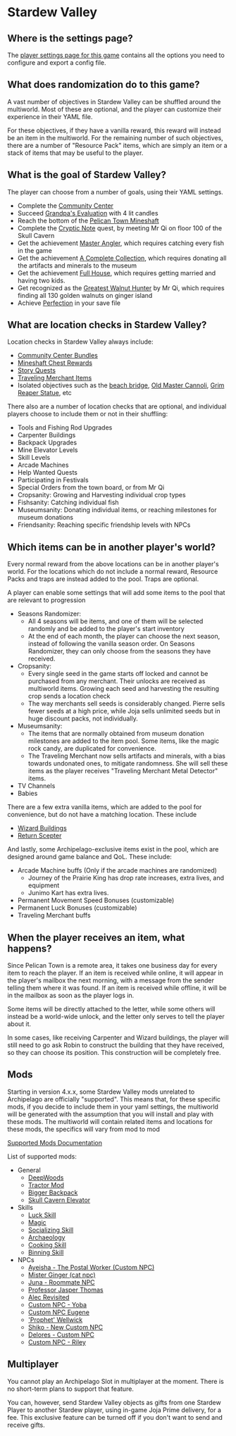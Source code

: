 # Stardew Valley

## Where is the settings page?

The [player settings page for this game](../player-settings) contains all the options you need to configure and export a
config file.

## What does randomization do to this game?

A vast number of objectives in Stardew Valley can be shuffled around the multiworld. Most of these are optional, and the player can customize their experience in their YAML file.

For these objectives, if they have a vanilla reward, this reward will instead be an item in the multiworld. For the remaining number of such objectives, there are a number of "Resource Pack" items, which are simply an item or a stack of items that may be useful to the player.

## What is the goal of Stardew Valley?

The player can choose from a number of goals, using their YAML settings.
- Complete the [Community Center](https://stardewvalleywiki.com/Bundles)
- Succeed [Grandpa's Evaluation](https://stardewvalleywiki.com/Grandpa) with 4 lit candles
- Reach the bottom of the [Pelican Town Mineshaft](https://stardewvalleywiki.com/The_Mines)
- Complete the [Cryptic Note](https://stardewvalleywiki.com/Secret_Notes#Secret_Note_.2310) quest, by meeting Mr Qi on floor 100 of the Skull Cavern
- Get the achievement [Master Angler](https://stardewvalleywiki.com/Fish), which requires catching every fish in the game
- Get the achievement [A Complete Collection](https://stardewvalleywiki.com/Museum), which requires donating all the artifacts and minerals to the museum
- Get the achievement [Full House](https://stardewvalleywiki.com/Children), which requires getting married and having two kids.
- Get recognized as the [Greatest Walnut Hunter](https://stardewvalleywiki.com/Golden_Walnut) by Mr Qi, which requires finding all 130 golden walnuts on ginger island
- Achieve [Perfection](https://stardewvalleywiki.com/Perfection) in your save file

## What are location checks in Stardew Valley?

Location checks in Stardew Valley always include:
- [Community Center Bundles](https://stardewvalleywiki.com/Bundles)
- [Mineshaft Chest Rewards](https://stardewvalleywiki.com/The_Mines#Remixed_Rewards)
- [Story Quests](https://stardewvalleywiki.com/Quests#List_of_Story_Quests)
- [Traveling Merchant Items](https://stardewvalleywiki.com/Traveling_Cart)
- Isolated objectives such as the [beach bridge](https://stardewvalleywiki.com/The_Beach#Tide_Pools), [Old Master Cannoli](https://stardewvalleywiki.com/Secret_Woods#Old_Master_Cannoli), [Grim Reaper Statue](https://stardewvalleywiki.com/Golden_Scythe), etc

There also are a number of location checks that are optional, and individual players choose to include them or not in their shuffling:
- Tools and Fishing Rod Upgrades
- Carpenter Buildings
- Backpack Upgrades
- Mine Elevator Levels
- Skill Levels
- Arcade Machines
- Help Wanted Quests
- Participating in Festivals
- Special Orders from the town board, or from Mr Qi
- Cropsanity: Growing and Harvesting individual crop types
- Fishsanity: Catching individual fish
- Museumsanity: Donating individual items, or reaching milestones for museum donations
- Friendsanity: Reaching specific friendship levels with NPCs

## Which items can be in another player's world?

Every normal reward from the above locations can be in another player's world.
For the locations which do not include a normal reward, Resource Packs and traps are instead added to the pool. Traps are optional.

A player can enable some settings that will add some items to the pool that are relevant to progression
- Seasons Randomizer:
  - All 4 seasons will be items, and one of them will be selected randomly and be added to the player's start inventory
  - At the end of each month, the player can choose the next season, instead of following the vanilla season order. On Seasons Randomizer, they can only choose from the seasons they have received.
- Cropsanity:
  - Every single seed in the game starts off locked and cannot be purchased from any merchant. Their unlocks are received as multiworld items. Growing each seed and harvesting the resulting crop sends a location check
  - The way merchants sell seeds is considerably changed. Pierre sells fewer seeds at a high price, while Joja sells unlimited seeds but in huge discount packs, not individually.
- Museumsanity:
  - The items that are normally obtained from museum donation milestones are added to the item pool. Some items, like the magic rock candy, are duplicated for convenience.
  - The Traveling Merchant now sells artifacts and minerals, with a bias towards undonated ones, to mitigate randomness. She will sell these items as the player receives "Traveling Merchant Metal Detector" items.
- TV Channels
- Babies

There are a few extra vanilla items, which are added to the pool for convenience, but do not have a matching location. These include
- [Wizard Buildings](https://stardewvalleywiki.com/Wizard%27s_Tower#Buildings)
- [Return Scepter](https://stardewvalleywiki.com/Return_Scepter)

And lastly, some Archipelago-exclusive items exist in the pool, which are designed around game balance and QoL. These include:
- Arcade Machine buffs (Only if the arcade machines are randomized)
  - Journey of the Prairie King has drop rate increases, extra lives, and equipment
  - Junimo Kart has extra lives.
- Permanent Movement Speed Bonuses (customizable)
- Permanent Luck Bonuses (customizable)
- Traveling Merchant buffs

## When the player receives an item, what happens?

Since Pelican Town is a remote area, it takes one business day for every item to reach the player. If an item is received while online, it will appear in the player's mailbox the next morning, with a message from the sender telling them where it was found.
If an item is received while offline, it will be in the mailbox as soon as the player logs in.

Some items will be directly attached to the letter, while some others will instead be a world-wide unlock, and the letter only serves to tell the player about it.

In some cases, like receiving Carpenter and Wizard buildings, the player will still need to go ask Robin to construct the building that they have received, so they can choose its position. This construction will be completely free.

## Mods

Starting in version 4.x.x, some Stardew Valley mods unrelated to Archipelago are officially "supported".
This means that, for these specific mods, if you decide to include them in your yaml settings, the multiworld will be generated with the assumption that you will install and play with these mods.
The multiworld will contain related items and locations for these mods, the specifics will vary from mod to mod

[Supported Mods Documentation](https://github.com/agilbert1412/StardewArchipelago/blob/4.x.x/Documentation/Supported%20Mods.md)

List of supported mods:

- General
  - [DeepWoods](https://www.nexusmods.com/stardewvalley/mods/2571)
  - [Tractor Mod](https://www.nexusmods.com/stardewvalley/mods/1401)
  - [Bigger Backpack](https://www.nexusmods.com/stardewvalley/mods/1845)
  - [Skull Cavern Elevator](https://www.nexusmods.com/stardewvalley/mods/963)
- Skills
  - [Luck Skill](https://www.nexusmods.com/stardewvalley/mods/521)
  - [Magic](https://www.nexusmods.com/stardewvalley/mods/2007)
  - [Socializing Skill](https://www.nexusmods.com/stardewvalley/mods/14142)
  - [Archaeology](https://www.nexusmods.com/stardewvalley/mods/15793)
  - [Cooking Skill](https://www.nexusmods.com/stardewvalley/mods/522)
  - [Binning Skill](https://www.nexusmods.com/stardewvalley/mods/14073)
- NPCs
  - [Ayeisha - The Postal Worker (Custom NPC)](https://www.nexusmods.com/stardewvalley/mods/6427)
  - [Mister Ginger (cat npc)](https://www.nexusmods.com/stardewvalley/mods/5295)
  - [Juna - Roommate NPC](https://www.nexusmods.com/stardewvalley/mods/8606)
  - [Professor Jasper Thomas](https://www.nexusmods.com/stardewvalley/mods/5599)
  - [Alec Revisited](https://www.nexusmods.com/stardewvalley/mods/10697)
  - [Custom NPC - Yoba](https://www.nexusmods.com/stardewvalley/mods/14871)
  - [Custom NPC Eugene](https://www.nexusmods.com/stardewvalley/mods/9222)
  - ['Prophet' Wellwick](https://www.nexusmods.com/stardewvalley/mods/6462)
  - [Shiko - New Custom NPC](https://www.nexusmods.com/stardewvalley/mods/3732)
  - [Delores - Custom NPC](https://www.nexusmods.com/stardewvalley/mods/5510)
  - [Custom NPC - Riley](https://www.nexusmods.com/stardewvalley/mods/5811)

## Multiplayer

You cannot play an Archipelago Slot in multiplayer at the moment. There is no short-term plans to support that feature.

You can, however, send Stardew Valley objects as gifts from one Stardew Player to another Stardew player, using in-game Joja Prime delivery, for a fee. This exclusive feature can be turned off if you don't want to send and receive gifts.
